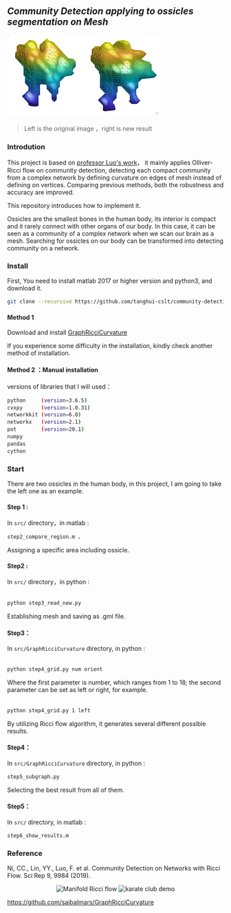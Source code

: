 ##  *Community Detection applying to ossicles segmentation on Mesh*

![左边结果 ](./img/left_huang.png)
>Left is the original image ，right is new result

### Introdution
This project is based on [professor Luo's work](https://www.nature.com/articles/s41598-019-46380-9)，
it mainly applies Olliver-Ricci flow on community detection, detecting each compact community from a complex network by defining curvature on edges of mesh instead of defining on vertices. Comparing previous methods, both the robustness and accuracy are improved. 

This repository introduces how to implement it.

Ossicles are the smallest bones in the human body, its interior is compact and it rarely connect with other organs of our body. In this case, it can be seen as a community of a complex network when we scan our brain as a mesh. Searching for ossicles on our body can be transformed into detecting community on a network.




### Install

First, You need to install matlab 2017 or higher version and python3, and  download it.


```bash
git clone --recursive https://github.com/tanghui-cslt/community-detection.git
```
#### Method 1

Download and install [GraphRicciCurvature](https://github.com/saibalmars/GraphRicciCurvature.git)

If you experience some difficulty in the installation, kindly check another method of installation.



#### Method 2 ：Manual installation
versions of libraries that I will used：
```bash
python     (version=3.6.5)
cvxpy      (version=1.0.31)
networkkit (version=6.0)
networkx   (version=2.1)
pot        (version=20.1)
numpy 
pandas
cython
```

### Start

There are two ossicles in the human body, in this project, I am going to take the left one as an example.


#### Step 1 :

In `src/` directory，in matlab  :
```bash
step2_compare_region.m ，
``` 
Assigning a specific area including ossicle.


#### Step2 : 

In `src/` directory，in python :
```bash

python step3_read_new.py

```

Establishing mesh and saving as .gml file.


####  Step3：

In `src/GraphRicciCurvature` directory, in python :
```bash

python step4_grid.py num orient

```
Where the first parameter is number, which ranges from 1 to 18; the second parameter can be set as left or right, for example.

```bash

python step4_grid.py 1 left

```
By utilizing Ricci flow algorithm, it generates several different possible results.

####  Step4：

In `src/GraphRicciCurvature` directory, in python  :
```bash
step5_subgraph.py 
```
Selecting the best result from all of them.



#### Step5：
In `src/` directory, in matlab :
```bash
step6_show_results.m
```


### Reference

Ni, CC., Lin, YY., Luo, F. et al. Community Detection on Networks with Ricci Flow. Sci Rep 9, 9984 (2019). 


<p align="center">
<img src="https://github.com/saibalmars/GraphRicciCurvature/raw/master/doc/_static/rf-manifold.png" title="Manifold Ricci flow" width="300" >
<img src="https://github.com/saibalmars/GraphRicciCurvature/raw/master/doc/_static/karate_demo.png" title="karate club demo" width="500" >
</p>

https://github.com/saibalmars/GraphRicciCurvature

